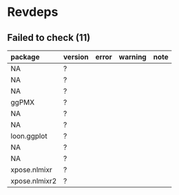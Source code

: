 # Revdeps

## Failed to check (11)

|package       |version |error |warning |note |
|:-------------|:-------|:-----|:-------|:----|
|NA            |?       |      |        |     |
|NA            |?       |      |        |     |
|NA            |?       |      |        |     |
|ggPMX         |?       |      |        |     |
|NA            |?       |      |        |     |
|NA            |?       |      |        |     |
|loon.ggplot   |?       |      |        |     |
|NA            |?       |      |        |     |
|NA            |?       |      |        |     |
|xpose.nlmixr  |?       |      |        |     |
|xpose.nlmixr2 |?       |      |        |     |

